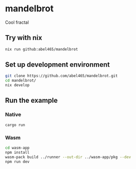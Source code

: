 # mandelbrot
Cool fractal

## Try with nix
```bash
nix run github:abel465/mandelbrot
```

## Set up development environment
```bash
git clone https://github.com/abel465/mandelbrot.git
cd mandelbrot/
nix develop
```

## Run the example
### Native
```bash
cargo run
```

### Wasm
```bash
cd wasm-app
npm install
wasm-pack build ../runner --out-dir ../wasm-app/pkg --dev
npm run dev
```
